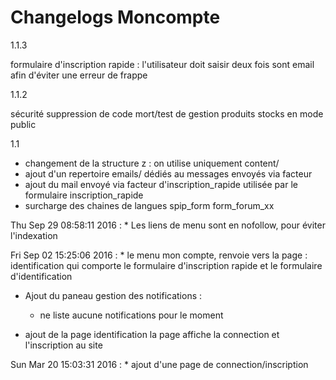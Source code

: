# Changelogs Moncompte
1.1.3

formulaire d'inscription rapide : l'utilisateur doit saisir deux fois sont email afin d'éviter une erreur de frappe

1.1.2

sécurité suppression de code mort/test de gestion produits stocks en mode public

1.1

- changement de la structure z : on utilise uniquement content/
- ajout d'un repertoire emails/ dédiés au messages envoyés via facteur
- ajout du mail envoyé via facteur
 d'inscription_rapide utilisée par le formulaire inscription_rapide
- surcharge des chaines de langues spip_form form_forum_xx


Thu Sep 29 08:58:11 2016
:   *   Les liens de menu sont en nofollow, pour éviter l'indexation

Fri Sep 02 15:25:06 2016
:   *   le menu mon compte, renvoie vers la page : identification
        qui comporte le formulaire d'inscription rapide et le formulaire d'identification

- Ajout du paneau gestion des notifications :
    - ne liste aucune notifications pour le moment

-   ajout de la page identification
    la page affiche la connection et l'inscription au site

Sun Mar 20 15:03:31 2016
:   *   	ajout d'une page de connection/inscription
